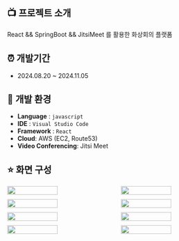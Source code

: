 ##  :tv: 프로젝트 소개

React && SpringBoot && JitsiMeet 를 활용한 화상회의 플랫폼

## :alarm_clock: 개발기간

* 2024.08.20 ~ 2024.11.05

## 🔧 개발 환경

- **Language** : `javascript`
- **IDE**  : `Visual Studio Code`
- **Framework** : `React`
- **Cloud**: AWS (EC2, Route53)
- **Video Conferencing**: Jitsi Meet


## ⭐️ 화면 구성
<div style="display: flex; flex-wrap: wrap; justify-content: space-between; gap: 10px;">
  <img src="https://github.com/user-attachments/assets/e593661d-12cc-4218-acf0-e290995ec304" width="48%">
  <img src="https://github.com/user-attachments/assets/9ac5f894-3419-4005-aa49-a8c89d4f1120" width="48%">
  <img src="https://github.com/user-attachments/assets/5a74629a-31a4-4db3-a3ee-8544d6f677fa" width="48%">
  <img src="https://github.com/user-attachments/assets/112fe796-3a51-4d0f-9dc1-50b2576a7bb3" width="48%">
  <img src="https://github.com/user-attachments/assets/a967e01c-bff7-47cc-a276-35cb43ae23a6" width="48%">
  <img src="https://github.com/user-attachments/assets/b25f0925-9dbe-4531-aa1a-f47e6a75315c" width="48%">
  <img src="https://github.com/user-attachments/assets/1b4a7622-129e-4c64-b333-1c0d5a3e7f0b" width="48%">
  <img src="https://github.com/user-attachments/assets/886ed516-dfc7-4ecd-a1ac-ba31655a4d99" width="48%">
</div>





